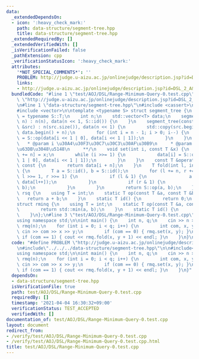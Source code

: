 ```yaml
---
data:
  _extendedDependsOn:
  - icon: ':heavy_check_mark:'
    path: data-structure/segment-tree.hpp
    title: data-structure/segment-tree.hpp
  _extendedRequiredBy: []
  _extendedVerifiedWith: []
  _isVerificationFailed: false
  _pathExtension: cpp
  _verificationStatusIcon: ':heavy_check_mark:'
  attributes:
    '*NOT_SPECIAL_COMMENTS*': ''
    PROBLEM: http://judge.u-aizu.ac.jp/onlinejudge/description.jsp?id=DSL_2_A&lang=ja
    links:
    - http://judge.u-aizu.ac.jp/onlinejudge/description.jsp?id=DSL_2_A&lang=ja
  bundledCode: "#line 1 \"test/AOJ/DSL/Range-Minimum-Query-0.test.cpp\"\n#define PROBLEM\
    \ \"http://judge.u-aizu.ac.jp/onlinejudge/description.jsp?id=DSL_2_A&lang=ja\"\
    \n#line 1 \"data-structure/segment-tree.hpp\"\n#include <cassert>\n#include <limits>\n\
    #include <vector>\n\ntemplate <typename S> struct segment_tree {\n    using T\
    \ = typename S::T;\n    int n;\n    std::vector<T> data;\n    segment_tree(int\
    \ n) : n(n), data(n << 1, S::id()) {\n    }\n    segment_tree(const std::vector<T>\
    \ &src) : n(src.size()), data(n << 1) {\n        std::copy(src.begin(), src.end(),\
    \ data.begin() + n);\n        for (int i = n - 1; i > 0; i--) {\n            data[i]\
    \ = S::op(data[i << 1 | 0], data[i << 1 | 1]);\n        }\n    }\n    /**\n  \
    \   * @param i \u30A4\u30F3\u30C7\u30C3\u30AF\u30B9\n     * @param x \u7F6E\u304D\
    \u63DB\u3048\u5148\n     **/\n    void set(int i, const T &x) {\n        data[i\
    \ += n] = x;\n        while (i >>= 1) {\n            data[i] = S::op(data[i <<\
    \ 1 | 0], data[i << 1 | 1]);\n        }\n    }\n    const T &operator[](int i)\
    \ const {\n        return data[i + n];\n    }\n    T fold(int l, int r) const\
    \ {\n        T a = S::id(), b = S::id();\n        for (l += n, r += n; l < r;\
    \ l >>= 1, r >>= 1) {\n            if (l & 1) {\n                a = S::op(a,\
    \ data[l++]);\n            }\n            if (r & 1) {\n                b = S::op(data[--r],\
    \ b);\n            }\n        }\n        return S::op(a, b);\n    }\n};\n\nstruct\
    \ rsq {\n    using T = int;\n    static T op(const T &a, const T &b) {\n     \
    \   return a + b;\n    }\n    static T id() {\n        return 0;\n    }\n};\n\n\
    struct rminq {\n    using T = int;\n    static T op(const T &a, const T &b) {\n\
    \        return std::min(a, b);\n    }\n    static T id() {\n        return std::numeric_limits<T>::max();\n\
    \    }\n};\n#line 3 \"test/AOJ/DSL/Range-Minimum-Query-0.test.cpp\"\n\n#include<bits/stdc++.h>\n\
    using namespace std;\n\nint main() {\n    int n, q;\n    cin >> n >> q;\n    segment_tree<rminq>\
    \ rmq(n);\n    for (int i = 0; i < q; i++) {\n        int com, x, y;\n       \
    \ cin >> com >> x >> y;\n        if (com == 0) { rmq.set(x, y); }\n        else\
    \ if (com == 1) { cout << rmq.fold(x, y + 1) << endl; }\n    }\n}\n"
  code: "#define PROBLEM \"http://judge.u-aizu.ac.jp/onlinejudge/description.jsp?id=DSL_2_A&lang=ja\"\
    \n#include\"../../../data-structure/segment-tree.hpp\"\n\n#include<bits/stdc++.h>\n\
    using namespace std;\n\nint main() {\n    int n, q;\n    cin >> n >> q;\n    segment_tree<rminq>\
    \ rmq(n);\n    for (int i = 0; i < q; i++) {\n        int com, x, y;\n       \
    \ cin >> com >> x >> y;\n        if (com == 0) { rmq.set(x, y); }\n        else\
    \ if (com == 1) { cout << rmq.fold(x, y + 1) << endl; }\n    }\n}"
  dependsOn:
  - data-structure/segment-tree.hpp
  isVerificationFile: true
  path: test/AOJ/DSL/Range-Minimum-Query-0.test.cpp
  requiredBy: []
  timestamp: '2021-04-04 16:30:32+09:00'
  verificationStatus: TEST_ACCEPTED
  verifiedWith: []
documentation_of: test/AOJ/DSL/Range-Minimum-Query-0.test.cpp
layout: document
redirect_from:
- /verify/test/AOJ/DSL/Range-Minimum-Query-0.test.cpp
- /verify/test/AOJ/DSL/Range-Minimum-Query-0.test.cpp.html
title: test/AOJ/DSL/Range-Minimum-Query-0.test.cpp
---
```

